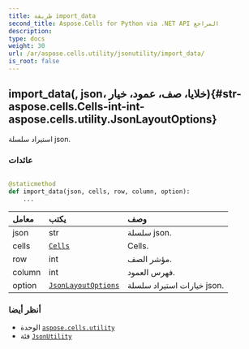 ```yaml
---
title: طريقة import_data
second_title: Aspose.Cells for Python via .NET API المراجع
description:
type: docs
weight: 30
url: /ar/aspose.cells.utility/jsonutility/import_data/
is_root: false
---
```

##  import_data(, json، خلايا، صف، عمود، خيار){#str-aspose.cells.Cells-int-int-aspose.cells.utility.JsonLayoutOptions}
استيراد سلسلة json.


###  عائدات




```python

@staticmethod
def import_data(json, cells, row, column, option):
    ...
```


| معامل| يكتب| وصف|
| :- | :- | :- |
| json | str | سلسلة json.|
| cells | [`Cells`](/cells/python-net/ar/aspose.cells/cells) | Cells.|
| row | int | مؤشر الصف.|
| column | int | فهرس العمود.|
| option | [`JsonLayoutOptions`](/cells/python-net/ar/aspose.cells.utility/jsonlayoutoptions) | خيارات استيراد سلسلة json.|



###  أنظر أيضا
* الوحدة [`aspose.cells.utility`](../../)
* فئة [`JsonUtility`](/cells/python-net/ar/aspose.cells.utility/jsonutility)
